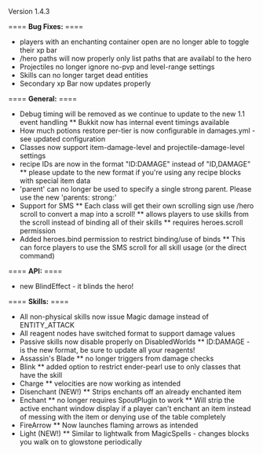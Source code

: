 Version 1.4.3

==== **Bug Fixes:** ====

* players with an enchanting container open are no longer able to toggle their xp bar
* /hero paths will now properly only list paths that are availabl to the hero
* Projectiles no longer ignore no-pvp and level-range settings
* Skills can no longer target dead entities
* Secondary xp Bar now updates properly

==== **General:** ====

* Debug timing will be removed as we continue to update to the new 1.1 event handling
** Bukkit now has internal event timings available
* How much potions restore per-tier is now configurable in damages.yml - see updated configuration
* Classes now support item-damage-level and projectile-damage-level settings
* recipe IDs are now in the format "ID:DAMAGE" instead of "ID,DAMAGE"
** please update to the new format if you're using any recipe blocks with special item data
* 'parent' can no longer be used to specify a single strong parent.  Please use the new 'parents: strong:'
* Support for SMS
** Each class will get their own scrolling sign use /hero scroll to convert a map into a scroll!
** allows players to use skills from the scroll instead of binding all of their skills
** requires heroes.scroll permission
* Added heroes.bind permission to restrict binding/use of binds
** This can force players to use the SMS scroll for all skill usage (or the direct command)

==== **API:** ====

* new BlindEffect - it blinds the hero!

==== **Skills:** ====

* All non-physical skills now issue Magic damage instead of ENTITY_ATTACK
* All reagent nodes have switched format to support damage values
* Passive skills now disable properly on DisabledWorlds
** ID:DAMAGE - is the new format, be sure to update all your reagents!
* Assassin's Blade
** no longer triggers from damage checks
* Blink
** added option to restrict ender-pearl use to only classes that have the skill
* Charge
** velocities are now working as intended
* Disenchant (NEW!)
** Strips enchants off an already enchanted item
* Enchant
** no longer requires SpoutPlugin to work
** Will strip the active enchant window display if a player can't enchant an item instead of messing with the item or denying use of the table completely
* FireArrow
** Now launches flaming arrows as intended
* Light (NEW!)
** Similar to lightwalk from MagicSpells - changes blocks you walk on to glowstone periodically